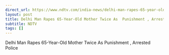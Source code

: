 ```yaml
---
direct_url: https://www.ndtv.com/india-news/delhi-man-rapes-65-year-old-mother-twice-as-punishment-arrested-police-9100465
layout: post
title: Delhi Man Rapes 65-Year-Old Mother Twice As  Punishment , Arrested  Police
subtitle: NDTV
tags: []
---
```


Delhi Man Rapes 65-Year-Old Mother Twice As  Punishment , Arrested  Police
